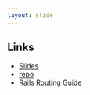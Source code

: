 ```yaml
---
layout: slide
---
```


## Links

* [Slides]({{site.data.links.slides.presentation}})
* [repo]({{site.data.links.slides.repo}})
* [Rails Routing Guide](http://guides.rubyonrails.org/routing.html)

